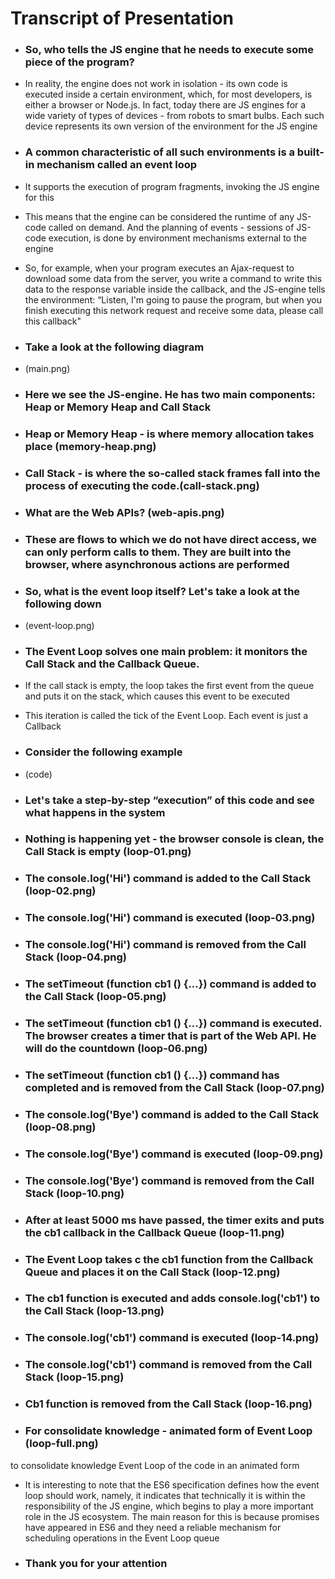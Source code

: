 # Transcript of Presentation

- ### So, who tells the JS engine that he needs to execute some piece of the program?

- In reality, the engine does not work in isolation - its own code is executed inside a certain environment, which, for most developers, is either a browser or Node.js. In fact, today there are JS engines for a wide variety of types of devices - from robots to smart bulbs. Each such device represents its own version of the environment for the JS engine

- ### A common characteristic of all such environments is a built-in mechanism called an event loop

- It supports the execution of program fragments, invoking the JS engine for this

- This means that the engine can be considered the runtime of any JS-code called on demand. And the planning of events - sessions of JS-code execution, is done by environment mechanisms external to the engine

- So, for example, when your program executes an Ajax-request to download some data from the server, you write a command to write this data to the response variable inside the callback, and the JS-engine tells the environment: “Listen, I'm going to pause the program, but when you finish executing this network request and receive some data, please call this callback"

- ### Take a look at the following diagram

- (main.png)

- ### Here we see the JS-engine. He has two main components: Heap or Memory Heap and Call Stack

- ### Heap or Memory Heap - is where memory allocation takes place (memory-heap.png)

- ### Call Stack - is where the so-called stack frames fall into the process of executing the code.(call-stack.png)

- ### What are the Web APIs? (web-apis.png)

- ### These are flows to which we do not have direct access, we can only perform calls to them. They are built into the browser, where asynchronous actions are performed

- ### So, what is the event loop itself? Let's take a look at the following down

- (event-loop.png)

- ### The Event Loop solves one main problem: it monitors the Call Stack and the Callback Queue.

- If the call stack is empty, the loop takes the first event from the queue and puts it on the stack, which causes this event to be executed

- This iteration is called the tick of the Event Loop. Each event is just a Callback

- ### Consider the following example

- (code)

- ### Let's take a step-by-step “execution” of this code and see what happens in the system

- ### Nothing is happening yet - the browser console is clean, the Call Stack is empty (loop-01.png)

- ### The console.log('Hi') command is added to the Call Stack (loop-02.png)

- ### The console.log('Hi') command is executed (loop-03.png)

- ### The console.log('Hi') command is removed from the Call Stack (loop-04.png)

- ### The setTimeout (function cb1 () {...}) command is added to the Call Stack (loop-05.png)

- ### The setTimeout (function cb1 () {...}) command is executed. The browser creates a timer that is part of the Web API. He will do the countdown (loop-06.png)

- ### The setTimeout (function cb1 () {...}) command has completed and is removed from the Call Stack (loop-07.png)

- ### The console.log('Bye') command is added to the Call Stack (loop-08.png)

- ### The console.log('Bye') command is executed (loop-09.png)

- ### The console.log('Bye') command is removed from the Call Stack (loop-10.png)

- ### After at least 5000 ms have passed, the timer exits and puts the cb1 callback in the Callback Queue (loop-11.png)

- ### The Event Loop takes c the cb1 function from the Callback Queue and places it on the Call Stack (loop-12.png)

- ### The cb1 function is executed and adds console.log('cb1') to the Call Stack (loop-13.png)

- ### The console.log('cb1') command is executed (loop-14.png)

- ### The console.log('cb1') command is removed from the Call Stack (loop-15.png)

- ### Cb1 function is removed from the Call Stack (loop-16.png)

- ### For consolidate knowledge - animated form of Event Loop (loop-full.png)

to consolidate knowledge Event Loop of the code in an animated form

- It is interesting to note that the ES6 specification defines how the event loop should work, namely, it indicates that technically it is within the responsibility of the JS engine, which begins to play a more important role in the JS ecosystem. The main reason for this is because promises have appeared in ES6 and they need a reliable mechanism for scheduling operations in the Event Loop queue

- ### Thank you for your attention
